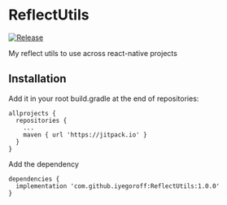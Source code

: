 # ReflectUtils

[![Release](https://jitpack.io/v/iyegoroff/ReflectUtils.svg)](https://jitpack.io/#iyegoroff/ReflectUtils)

My reflect utils to use across react-native projects

## Installation



Add it in your root build.gradle at the end of repositories:

	allprojects {
	  repositories {
        ...
        maven { url 'https://jitpack.io' }
	  }
	}

Add the dependency

	dependencies {
      implementation 'com.github.iyegoroff:ReflectUtils:1.0.0'
	}


